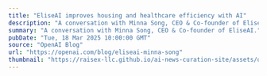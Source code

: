 ```yaml
---
title: "EliseAI improves housing and healthcare efficiency with AI"
description: "A conversation with Minna Song, CEO & Co-founder of EliseAI."
summary: "A conversation with Minna Song, CEO & Co-founder of EliseAI."
pubDate: "Tue, 18 Mar 2025 10:00:00 GMT"
source: "OpenAI Blog"
url: "https://openai.com/blog/eliseai-minna-song"
thumbnail: "https://raisex-llc.github.io/ai-news-curation-site/assets/openai_logo.png"
---
```


